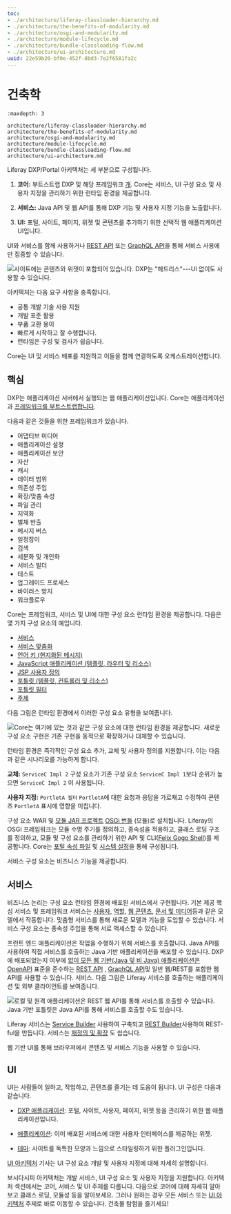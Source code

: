 ```yaml
---
toc:
- ./architecture/liferay-classloader-hierarchy.md
- ./architecture/the-benefits-of-modularity.md
- ./architecture/osgi-and-modularity.md
- ./architecture/module-lifecycle.md
- ./architecture/bundle-classloading-flow.md
- ./architecture/ui-architecture.md
uuid: 22e59b20-bf0e-452f-8bd3-7e2f6581fa2c
---
```


# 건축학

```{toctree}
:maxdepth: 3

architecture/liferay-classloader-hierarchy.md
architecture/the-benefits-of-modularity.md
architecture/osgi-and-modularity.md
architecture/module-lifecycle.md
architecture/bundle-classloading-flow.md
architecture/ui-architecture.md
```

Liferay DXP/Portal 아키텍처는 세 부분으로 구성됩니다.

1. **코어:** 부트스트랩 DXP 및 해당 프레임워크 [개](../building-applications/core-frameworks.md). Core는 서비스, UI 구성 요소 및 사용자 지정을 관리하기 위한 런타임 환경을 제공합니다.

1. **서비스:** Java API 및 웹 API를 통해 DXP 기능 및 사용자 지정 기능을 노출합니다.

1. **UI:** 포털, 사이트, 페이지, 위젯 및 콘텐츠를 추가하기 위한 선택적 웹 애플리케이션 UI입니다.

UI와 서비스를 함께 사용하거나 [REST API](../headless-delivery/consuming-apis/consuming-rest-services.md) 또는 [GraphQL API](../headless-delivery/consuming-apis/consuming-graphql-apis.md)을 통해 서비스 사용에만 집중할 수 있습니다.

![사이트에는 콘텐츠와 위젯이 포함되어 있습니다. DXP는 "헤드리스"---UI 없이도 사용할 수 있습니다.](./architecture/images/01.png)

아키텍처는 다음 요구 사항을 충족합니다.

* 공통 개발 기술 사용 지원
* 개발 표준 활용
* 부품 교환 용이
* 빠르게 시작하고 잘 수행합니다.
* 런타임은 구성 및 검사가 쉽습니다.

Core는 UI 및 서비스 배포를 지원하고 이들을 함께 연결하도록 오케스트레이션합니다.

## 핵심

DXP는 애플리케이션 서버에서 실행되는 웹 애플리케이션입니다. Core는 애플리케이션과 [프레임워크를 부트스트랩합니다](../building-applications/core-frameworks.md).

다음과 같은 것들을 위한 프레임워크가 있습니다.

* 어댑티브 미디어
* 애플리케이션 설정
* 애플리케이션 보안
* 자산
* 캐시
* 데이터 범위
* 의존성 주입
* 확장/맞춤 속성
* 파일 관리
* 지역화
* 벌채 반출
* 메시지 버스
* 일정잡이
* 검색
* 세분화 및 개인화
* 서비스 빌더
* 테스트
* 업그레이드 프로세스
* 바이러스 방지
* 워크플로우

Core는 프레임워크, 서비스 및 UI에 대한 구성 요소 런타임 환경을 제공합니다. 다음은 몇 가지 구성 요소의 예입니다.

* [서비스](./fundamentals/apis-as-osgi-services.md)
* [서비스 맞춤화](./extending-liferay/overriding-osgi-services.md)
* [언어 키 \(현지화된 메시지\)](../building-applications/developing-a-java-web-application/using-mvc/sharing-localized-messages.md)
* [JavaScript 애플리케이션 \(템플릿, 라우터 및 리소스\)](../building-applications/developing-a-javascript-application/using-react.md)
* [JSP 사용자 정의](./extending-liferay/customizing-jsps.md)
* [포틀릿 \(템플릿, 컨트롤러 및 리소스\)](../building-applications/developing-a-java-web-application/reference/portlets.md)
* [포틀릿 필터](./extending-liferay/auditing-portlet-activity-with-a-portlet-filter.md)
* [주제](../site-building/site-appearance/themes/introduction-to-themes.md)

다음 그림은 런타임 환경에서 이러한 구성 요소 유형을 보여줍니다.

![Core는 여기에 있는 것과 같은 구성 요소에 대한 런타임 환경을 제공합니다. 새로운 구성 요소 구현은 기존 구현을 동적으로 확장하거나 대체할 수 있습니다.](./architecture/images/02.png)

런타임 환경은 즉각적인 구성 요소 추가, 교체 및 사용자 정의를 지원합니다. 이는 다음과 같은 시나리오를 가능하게 합니다.

**교체:** `ServiceC Impl 2` 구성 요소가 기존 구성 요소 `ServiceC Impl 1`보다 순위가 높으면 `ServiceC Impl 2` 이 사용됩니다.

**사용자 지정:** `PortletA 필터` `PortletA`에 대한 요청과 응답을 가로채고 수정하여 콘텐츠 `PortletA` 표시에 영향을 미칩니다.

구성 요소 WAR 및 [모듈 JAR 프로젝트](./fundamentals/module-projects.md) [OSGi 번들](https://www.osgi.org/) (모듈)로 설치됩니다. Liferay의 OSGi 프레임워크는 모듈 수명 주기를 정의하고, 종속성을 적용하고, 클래스 로딩 구조를 정의하고, 모듈 및 구성 요소를 관리하기 위한 API 및 CLI([Felix Gogo Shell](./fundamentals/using-an-osgi-service.md))를 제공합니다. Core는 [포털 속성 파일](../installation-and-upgrades/reference/portal-properties.md) 및 [시스템 설정](../system-administration/configuring-liferay/system-settings.md)을 통해 구성됩니다.

서비스 구성 요소는 비즈니스 기능을 제공합니다.

## 서비스

비즈니스 논리는 구성 요소 런타임 환경에 배포된 서비스에서 구현됩니다. 기본 제공 핵심 서비스 및 프레임워크 서비스는 [사용자](../users-and-permissions/users/understanding-users.md), [역할](../users-and-permissions/roles-and-permissions/understanding-roles-and-permissions.md), [웹 콘텐츠](../content-authoring-and-management/web-content/web-content-articles/adding-a-basic-web-content-article.md), [문서 및 미디어](../content-authoring-and-management/documents-and-media.md)등과 같은 모델에서 작동합니다. 맞춤형 서비스를 통해 새로운 모델과 기능을 도입할 수 있습니다. 서비스 구성 요소는 종속성 주입을 통해 서로 액세스할 수 있습니다.

프런트 엔드 애플리케이션은 작업을 수행하기 위해 서비스를 호출합니다. Java API를 사용하여 직접 서비스를 호출하는 Java 기반 애플리케이션을 배포할 수 있습니다. DXP에 배포되었는지 여부에 [없이 모든 웹 기반(Java 및 비 Java) 애플리케이션은 OpenAPI](https://swagger.io/docs/specification/about/) 표준을 준수하는 [REST API](../headless-delivery/consuming-apis/consuming-rest-services.md) , [GraphQL API](../headless-delivery/consuming-apis/consuming-graphql-apis.md)및 일반 웹/REST를 포함한 웹 API를 사용할 수 있습니다. 서비스. 다음 그림은 Liferay 서비스를 호출하는 애플리케이션 및 외부 클라이언트를 보여줍니다.

![로컬 및 원격 애플리케이션은 REST 웹 API를 통해 서비스를 호출할 수 있습니다. Java 기반 포틀릿은 Java API를 통해 서비스를 호출할 수도 있습니다.](./architecture/images/03.png)

Liferay 서비스는 [Service Builder](../building-applications/data-frameworks/service-builder.md) 사용하여 구축되고 [REST Builder](../headless-delivery/apis-with-rest-builder.md)사용하여 REST-ful을 만듭니다. 서비스는 [재정의 및 확장](./extending-liferay/overriding-osgi-services.md) 도 쉽습니다.

웹 기반 UI를 통해 브라우저에서 콘텐츠 및 서비스 기능을 사용할 수 있습니다.

## UI

UI는 사람들이 일하고, [](../collaboration-and-social/collaboration-and-social-overview.md)작업하고, 콘텐츠를 즐기는 데 도움이 됩니다. UI 구성은 다음과 같습니다.

* [DXP 애플리케이션](../site-building/introduction-to-site-building.md): 포털, 사이트, 사용자, 페이지, 위젯 등을 관리하기 위한 웹 애플리케이션입니다.

* [애플리케이션](../building-applications/developing-a-java-web-application.md): 이미 배포된 서비스에 대한 사용자 인터페이스를 제공하는 위젯.

* [테마](../site-building/site-appearance/themes/introduction-to-themes.md): 사이트를 독특한 모양과 느낌으로 스타일링하기 위한 플러그인입니다.

[UI 아키텍처](./architecture/ui-architecture.md) 기사는 UI 구성 요소 개발 및 사용자 지정에 대해 자세히 설명합니다.

보시다시피 아키텍처는 개발 서비스, UI 구성 요소 및 사용자 지정을 지원합니다. 아키텍처 섹션에서는 코어, 서비스 및 UI 주제를 다룹니다. 다음으로 코어에 대해 자세히 알아보고 클래스 로딩, 모듈성 등을 알아보세요. 그러나 원하는 경우 모든 서비스 또는 [UI 아키텍처](./architecture/ui-architecture.md) 주제로 바로 이동할 수 있습니다. 건축물 탐험을 즐기세요!
